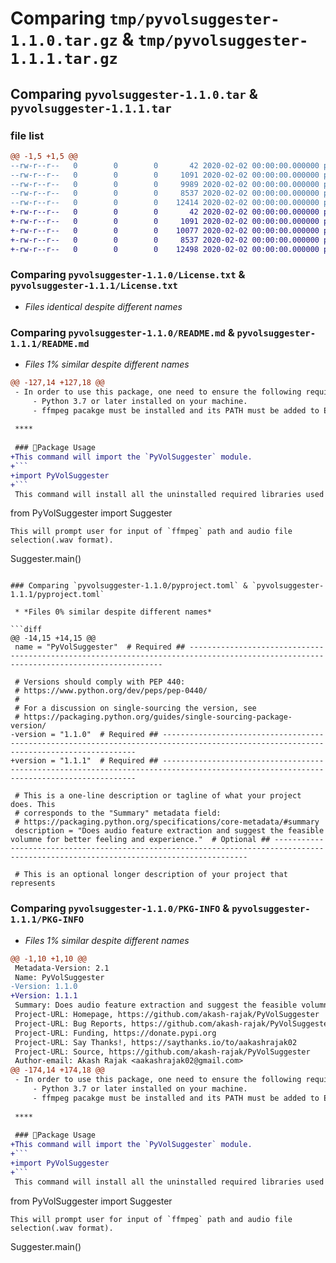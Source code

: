 # Comparing `tmp/pyvolsuggester-1.1.0.tar.gz` & `tmp/pyvolsuggester-1.1.1.tar.gz`

## Comparing `pyvolsuggester-1.1.0.tar` & `pyvolsuggester-1.1.1.tar`

### file list

```diff
@@ -1,5 +1,5 @@
--rw-r--r--   0        0        0       42 2020-02-02 00:00:00.000000 pyvolsuggester-1.1.0/.gitignore
--rw-r--r--   0        0        0     1091 2020-02-02 00:00:00.000000 pyvolsuggester-1.1.0/License.txt
--rw-r--r--   0        0        0     9989 2020-02-02 00:00:00.000000 pyvolsuggester-1.1.0/README.md
--rw-r--r--   0        0        0     8537 2020-02-02 00:00:00.000000 pyvolsuggester-1.1.0/pyproject.toml
--rw-r--r--   0        0        0    12414 2020-02-02 00:00:00.000000 pyvolsuggester-1.1.0/PKG-INFO
+-rw-r--r--   0        0        0       42 2020-02-02 00:00:00.000000 pyvolsuggester-1.1.1/.gitignore
+-rw-r--r--   0        0        0     1091 2020-02-02 00:00:00.000000 pyvolsuggester-1.1.1/License.txt
+-rw-r--r--   0        0        0    10077 2020-02-02 00:00:00.000000 pyvolsuggester-1.1.1/README.md
+-rw-r--r--   0        0        0     8537 2020-02-02 00:00:00.000000 pyvolsuggester-1.1.1/pyproject.toml
+-rw-r--r--   0        0        0    12498 2020-02-02 00:00:00.000000 pyvolsuggester-1.1.1/PKG-INFO
```

### Comparing `pyvolsuggester-1.1.0/License.txt` & `pyvolsuggester-1.1.1/License.txt`

 * *Files identical despite different names*

### Comparing `pyvolsuggester-1.1.0/README.md` & `pyvolsuggester-1.1.1/README.md`

 * *Files 1% similar despite different names*

```diff
@@ -127,14 +127,18 @@
 - In order to use this package, one need to ensure the following requirements:
     - Python 3.7 or later installed on your machine.
     - ffmpeg pacakge must be installed and its PATH must be added to Environment variables.
 
 ****
 
 ### 📌Package Usage
+This command will import the `PyVolSuggester` module.
+```
+import PyVolSuggester
+```
 This command will install all the uninstalled required libraries used in script.
 ```
 from PyVolSuggester import Suggester
 ```
 This will prompt user for input of `ffmpeg` path and audio file selection(.wav format).
 ```
 Suggester.main()
```

### Comparing `pyvolsuggester-1.1.0/pyproject.toml` & `pyvolsuggester-1.1.1/pyproject.toml`

 * *Files 0% similar despite different names*

```diff
@@ -14,15 +14,15 @@
 name = "PyVolSuggester"  # Required ## --------------------------------------------------------------------------------------------------------------------------------------
 
 # Versions should comply with PEP 440:
 # https://www.python.org/dev/peps/pep-0440/
 #
 # For a discussion on single-sourcing the version, see
 # https://packaging.python.org/guides/single-sourcing-package-version/
-version = "1.1.0"  # Required ## --------------------------------------------------------------------------------------------------------------------------------------
+version = "1.1.1"  # Required ## --------------------------------------------------------------------------------------------------------------------------------------
 
 # This is a one-line description or tagline of what your project does. This
 # corresponds to the "Summary" metadata field:
 # https://packaging.python.org/specifications/core-metadata/#summary
 description = "Does audio feature extraction and suggest the feasible volumne for better feeling and experience."  # Optional ## --------------------------------------------------------------------------------------------------------------------------------------
 
 # This is an optional longer description of your project that represents
```

### Comparing `pyvolsuggester-1.1.0/PKG-INFO` & `pyvolsuggester-1.1.1/PKG-INFO`

 * *Files 1% similar despite different names*

```diff
@@ -1,10 +1,10 @@
 Metadata-Version: 2.1
 Name: PyVolSuggester
-Version: 1.1.0
+Version: 1.1.1
 Summary: Does audio feature extraction and suggest the feasible volumne for better feeling and experience.
 Project-URL: Homepage, https://github.com/akash-rajak/PyVolSuggester
 Project-URL: Bug Reports, https://github.com/akash-rajak/PyVolSuggester/issues
 Project-URL: Funding, https://donate.pypi.org
 Project-URL: Say Thanks!, https://saythanks.io/to/aakashrajak02
 Project-URL: Source, https://github.com/akash-rajak/PyVolSuggester
 Author-email: Akash Rajak <aakashrajak02@gmail.com>
@@ -174,14 +174,18 @@
 - In order to use this package, one need to ensure the following requirements:
     - Python 3.7 or later installed on your machine.
     - ffmpeg pacakge must be installed and its PATH must be added to Environment variables.
 
 ****
 
 ### 📌Package Usage
+This command will import the `PyVolSuggester` module.
+```
+import PyVolSuggester
+```
 This command will install all the uninstalled required libraries used in script.
 ```
 from PyVolSuggester import Suggester
 ```
 This will prompt user for input of `ffmpeg` path and audio file selection(.wav format).
 ```
 Suggester.main()
```

